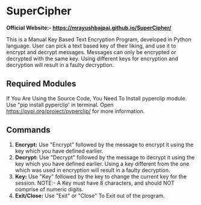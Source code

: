 # SuperCipher
**Official Website:- https://mrayushbajpai.github.io/SuperCipher/**

This is a Manual Key Based Text Encryption Program, developed in Python language. User can pick a text based key of their liking, and use it to encrypt and decrypt messages. Messages can only be encrypted or decrypted with the same key. Using different keys for encryption and decryption will result in a faulty decryption.

## Required Modules
If You Are Using the Source Code, You Need To Install pyperclip module. Use "pip install pyperclip' in terminal. Open https://pypi.org/project/pyperclip/ for more information.

## Commands
1. **Encrypt:** Use "Encrypt" followed by the message to encrypt it using the key which you have defined earlier.
2. **Decrypt:** Use "Decrypt" followed by the message to decrypt it using the key which you have defined earlier. Using a key different from the one which was used in encryption will result in a faulty decryption.
3. **Key:** Use "Key" followed by the key to change the current key for the session. NOTE:- A Key must have 8 characters, and should NOT comprise of numeric digits.
4. **Exit/Close:** Use "Exit" or "Close" To Exit out of the program. 
